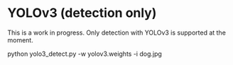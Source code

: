 # YOLOv3 (detection only) #

This is a work in progress. Only detection with YOLOv3 is supported at the moment.

python yolo3_detect.py -w yolov3.weights -i dog.jpg  
